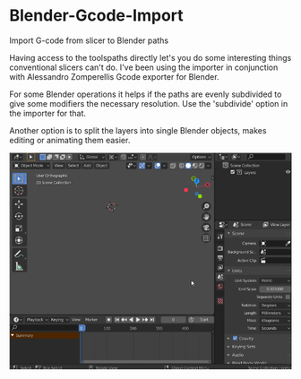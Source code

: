 # Blender-Gcode-Import
Import G-code from slicer to Blender paths


Having access to the toolspaths directly let's you do some interesting things conventional slicers can't do.
I've been using the importer in conjunction with Alessandro Zomperellis Gcode exporter for Blender.


For some Blender operations it helps if the paths are evenly subdivided to give some modifiers the necessary resolution.
Use the 'subdivide' option in the importer for that.

Another option is to split the layers into single Blender objects, makes editing or animating them easier.

<img src=https://raw.githubusercontent.com/Heinz-Loepmeier/Blender-Gcode-Import/master/docs/import.gif>






